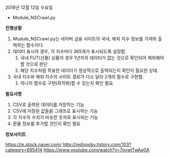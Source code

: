 2018년 12월 12일 수요일

- Module_NSCrawl.py


**진행상황**

1. Module_NSCrawl.py는 네이버 금융 사이트의 국내, 해외 지수 정보를 가져와 출력하는 함수이다.
2. 데이터 표시의 경우, 각 지수마다 365개가 표시되도록 설정함.
    1) 국내 FUT(선물) 상품의 경우 1년치의 데이터가 없는 것으로 확인되어 제외해야할 것으로 판단
    2) 해당 지수처럼 목표한 데이터가 정상적으로 출력되는지 확인이 필요한 상태.
3. 국내 지수와 해외 지수의 사이트 경로가 다소 달라 2개의 함수로 구현함.
    1) 하나의 함수로 구현(최적화)할 수 있는지 확인 필요.


**필요사항**

1. CSV로 출력된 데이터를 저장하는 기능
2. CSV에 저장된 값들을 그래프로 표시하는 기능
3. 각 지수의 수치가 비슷한 숫자로 표시되는 기능
4. 환율 정보를 추가할 것인지 확인 필요


**정보사이트**

https://m.stock.naver.com/
http://rednooby.tistory.com/103?category=695414
https://www.youtube.com/watch?v=7oywlTwAe0A


